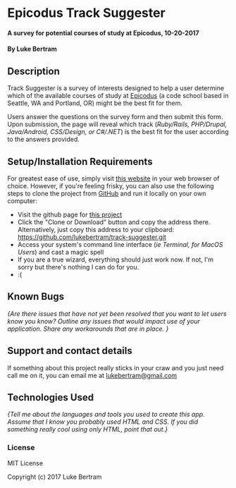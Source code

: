 # Epicodus Track Suggester

#### A survey for potential courses of study at Epicodus, 10-20-2017

#### By **Luke Bertram**

## Description

Track Suggester is a survey of interests designed to help a user determine which of the available courses of study at [Epicodus](http://epicodus.com) (a code school based in Seattle, WA and Portland, OR) might be the best fit for them.

Users answer the questions on the survey form and then submit this form. Upon submission, the page will reveal which track (_Ruby/Rails, PHP/Drupal, Java/Android, CSS/Design, or C#/.NET_) is the best fit for the user according to the answers provided.

## Setup/Installation Requirements

For greatest ease of use, simply visit [this website](http://lukebertram.github.io/track-suggester) in your web browser of choice. However, if you're feeling frisky, you can also use the following steps to clone the project from [GitHub](http://github.com) and run it locally on your own computer:

* Visit the github page for [this project](http://github.com/lukebertram/track-suggester)
* Click the "Clone or Download" button and copy the address there. Alternatively, just copy this address to your clipboard: https://github.com/lukebertram/track-suggester.git
* Access your system's command line interface (_ie Terminal, for MacOS Users_) and cast a magic spell
* If you are a true wizard, everything should just work now. If not, I'm sorry but there's nothing I can do for you.
* :(

## Known Bugs

_{Are there issues that have not yet been resolved that you want to let users know you know?  Outline any issues that would impact use of your application.  Share any workarounds that are in place. }_

## Support and contact details

If something about this project really sticks in your craw and you just need call me on it, you can email me at [lukebertram@gmail.com](mailto:lukebertram@gmail.com)

## Technologies Used

_{Tell me about the languages and tools you used to create this app. Assume that I know you probably used HTML and CSS. If you did something really cool using only HTML, point that out.}_

### License

MIT License

Copyright (c) 2017 Luke Bertram
